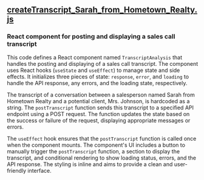 ## [createTranscript_Sarah_from_Hometown_Realty.js](createTranscript_Sarah_from_Hometown_Realty.js)

### React component for posting and displaying a sales call transcript

This code defines a React component named `TranscriptAnalysis` that handles the posting and displaying of a sales call transcript. The component uses React hooks (`useState` and `useEffect`) to manage state and side effects. It initializes three pieces of state: `response`, `error`, and `loading` to handle the API response, any errors, and the loading state, respectively.

The transcript of a conversation between a salesperson named Sarah from Hometown Realty and a potential client, Mrs. Johnson, is hardcoded as a string. The `postTranscript` function sends this transcript to a specified API endpoint using a POST request. The function updates the state based on the success or failure of the request, displaying appropriate messages or errors.

The `useEffect` hook ensures that the `postTranscript` function is called once when the component mounts. The component's UI includes a button to manually trigger the `postTranscript` function, a section to display the transcript, and conditional rendering to show loading status, errors, and the API response. The styling is inline and aims to provide a clean and user-friendly interface.

